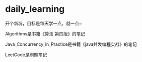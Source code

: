 # daily_learning

开个新坑，目标是每天学一点，就一点~

Algorithms是书籍《算法 第四版》的笔记

Java_Concurrency_in_Practice是书籍《java并发编程实战》的笔记

LeetCode是刷题笔记
